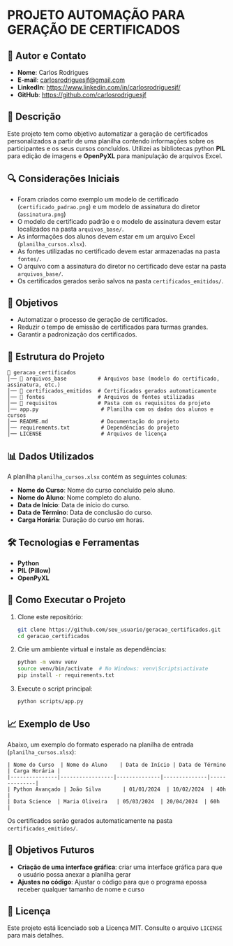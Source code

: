 # PROJETO AUTOMAÇÃO PARA GERAÇÃO DE CERTIFICADOS

## 👤 Autor e Contato
- **Nome**: Carlos Rodrigues
- **E-mail**: carlosrodriguesjf@gmail.com
- **LinkedIn**: https://www.linkedin.com/in/carlosrodriguesjf/
- **GitHub**: https://github.com/carlosrodriguesjf


## 📌 Descrição
Este projeto tem como objetivo automatizar a geração de certificados personalizados a partir de uma planilha contendo informações sobre os participantes e os seus cursos concluídos. Utilizei as bibliotecas  python  **PIL** para edição de imagens e **OpenPyXL** para manipulação de arquivos Excel.


## 🔍 Considerações Iniciais
- Foram criados como exemplo um modelo de certificado (`certificado_padrao.png`) e um modelo de assinatura do diretor (`assinatura.png`)
- O modelo de certificado padrão e o modelo de assinatura devem estar localizados na pasta `arquivos_base/`.
- As informações dos alunos devem estar em um arquivo Excel (`planilha_cursos.xlsx`).
- As fontes utilizadas no certificado devem estar armazenadas na pasta `fontes/`.
- O arquivo com a assinatura do diretor no certificado deve estar na pasta `arquivos_base/`.
- Os certificados gerados serão salvos na pasta `certificados_emitidos/`.



## 🎯 Objetivos
- Automatizar o processo de geração de certificados.
- Reduzir o tempo de emissão de certificados para turmas grandes.
- Garantir a padronização dos certificados.



## 📂 Estrutura do Projeto
```
📁 geracao_certificados
│── 📂 arquivos_base          # Arquivos base (modelo do certificado, assinatura, etc.)
│── 📂 certificados_emitidos  # Certificados gerados automaticamente
│── 📂 fontes                 # Arquivos de fontes utilizadas
│── 📂 requisitos             # Pasta com os requisitos do projeto
│── app.py                    # Planilha com os dados dos alunos e cursos
│── README.md                 # Documentação do projeto
│── requirements.txt          # Dependências do projeto
│── LICENSE                   # Arquivos de licença
```



## 📊 Dados Utilizados
A planilha `planilha_cursos.xlsx` contém as seguintes colunas:
- **Nome do Curso**: Nome do curso concluído pelo aluno.
- **Nome do Aluno**: Nome completo do aluno.
- **Data de Início**: Data de início do curso.
- **Data de Término**: Data de conclusão do curso.
- **Carga Horária**: Duração do curso em horas.



## 🛠️ Tecnologias e Ferramentas
- **Python**
- **PIL (Pillow)**
- **OpenPyXL**



## 🚀 Como Executar o Projeto
1. Clone este repositório:
   ```bash
   git clone https://github.com/seu_usuario/geracao_certificados.git
   cd geracao_certificados
   ```
2. Crie um ambiente virtual e instale as dependências:
   ```bash
   python -m venv venv
   source venv/bin/activate  # No Windows: venv\Scripts\activate
   pip install -r requirements.txt
   ```
3. Execute o script principal:
   ```bash
   python scripts/app.py
   ```



## 📈 Exemplo de Uso
Abaixo, um exemplo do formato esperado na planilha de entrada (`planilha_cursos.xlsx`):
```plaintext
| Nome do Curso  | Nome do Aluno    | Data de Início | Data de Término | Carga Horária |
|---------------|-----------------|--------------|--------------|--------------|
| Python Avançado | João Silva       | 01/01/2024  | 10/02/2024  | 40h          |
| Data Science  | Maria Oliveira   | 05/03/2024  | 20/04/2024  | 60h          |
```
Os certificados serão gerados automaticamente na pasta `certificados_emitidos/`.


## 🔮 Objetivos Futuros
- **Criação de uma interface gráfica**: criar uma interface gráfica para que o usuário possa anexar a planilha gerar
- **Ajustes no código**: Ajustar o código para que o programa epossa receber qualquer tamanho de nome e curso



## 📄 Licença
Este projeto está licenciado sob a Licença MIT. Consulte o arquivo `LICENSE` para mais detalhes.
